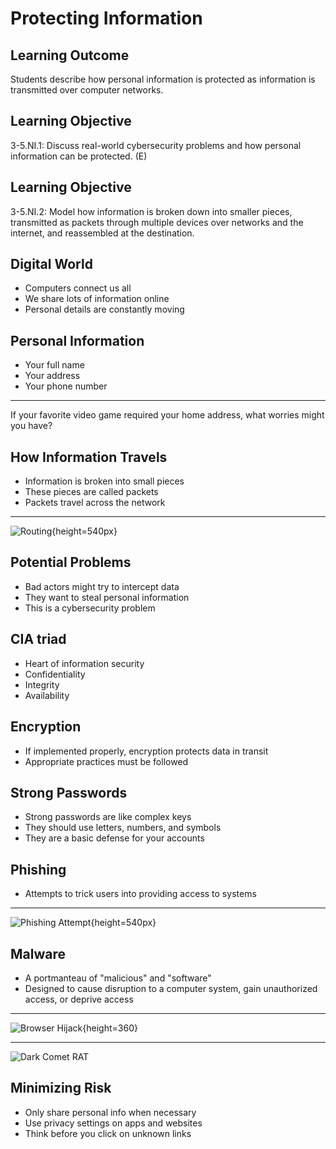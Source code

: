 # Protecting Information

## Learning Outcome

Students describe how
personal information is protected as information
is transmitted over computer networks.

## Learning Objective

3-5.NI.1: Discuss real-world cybersecurity
problems and how personal information can be
protected. (E)

## Learning Objective

3-5.NI.2: Model how information is broken down into smaller pieces, transmitted as packets through multiple devices over networks and the internet, and reassembled at the destination.

## Digital World

- Computers connect us all
- We share lots of information online
- Personal details are constantly moving

## Personal Information

- Your full name
- Your address
- Your phone number
    
---

If your favorite video game required your home address, what worries might you have?

## How Information Travels

- Information is broken into small pieces
- These pieces are called packets
- Packets travel across the network

---

![Routing](https://upload.wikimedia.org/wikipedia/commons/f/f6/Packet_Switching.gif){height=540px}

## Potential Problems

- Bad actors might try to intercept data
- They want to steal personal information
- This is a cybersecurity problem

## CIA triad

- Heart of information security
- Confidentiality
- Integrity
- Availability

## Encryption

- If implemented properly, encryption protects data in transit
- Appropriate practices must be followed

## Strong Passwords

- Strong passwords are like complex keys
- They should use letters, numbers, and symbols
- They are a basic defense for your accounts

## Phishing

- Attempts to trick users into providing access to systems

---

![Phishing Attempt](https://upload.wikimedia.org/wikipedia/commons/d/d9/Example_bank_phishing_email.svg){height=540px}

## Malware

- A portmanteau of "malicious" and "software"
- Designed to cause disruption to a computer system, gain unauthorized access, or deprive access

---

![Browser Hijack](https://upload.wikimedia.org/wikipedia/commons/9/97/Conduit_Search_Screenshot.jpg){height=360}

---

![Dark Comet RAT](https://upload.wikimedia.org/wikipedia/commons/2/2c/DarkComet2.png)

## Minimizing Risk

- Only share personal info when necessary
- Use privacy settings on apps and websites
- Think before you click on unknown links
